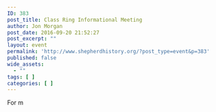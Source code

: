 ```yaml
---
ID: 383
post_title: Class Ring Informational Meeting
author: Jon Morgan
post_date: 2016-09-20 21:52:27
post_excerpt: ""
layout: event
permalink: 'http://www.shepherdhistory.org/?post_type=event&p=383'
published: false
wide_assets:
  - ""
tags: [ ]
categories: [ ]
---
```

For m